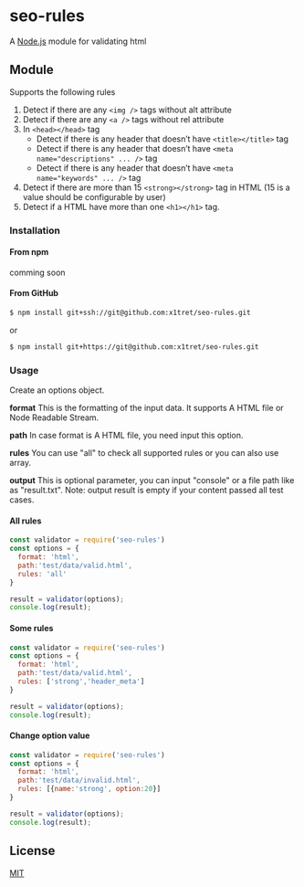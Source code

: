 # seo-rules

A [Node.js](https://nodejs.org/) module for validating html

## Module

Supports the following rules
1. Detect if there are any ```<img />``` tags without alt attribute
2. Detect if there are any ```<a />``` tags without rel attribute
3. In ```<head></head>``` tag
   - Detect if there is any header that doesn’t have ```<title></title>``` tag
   - Detect if there is any header that doesn’t have ```<meta name="descriptions" ... />``` tag
   - Detect if there is any header that doesn’t have ```<meta name="keywords" ... />``` tag
4. Detect if there are more than 15 ```<strong></strong>``` tag in HTML (15 is a value should be configurable by user)
5. Detect if a HTML have more than one ```<h1></h1>``` tag.

### Installation

#### From npm

comming soon

#### From GitHub

```sh
$ npm install git+ssh://git@github.com:x1tret/seo-rules.git
```

or

```sh
$ npm install git+https://git@github.com:x1tret/seo-rules.git
```

### Usage

Create an options object.

**format** This is the formatting of the input data. It supports A HTML file or Node Readable Stream.

**path** In case format is A HTML file, you need input this option.

**rules** You can use "all" to check all supported rules or you can also use array.

**output** This is optional parameter, you can input "console" or a file path like as "result.txt".
Note: output result is empty if your content passed all test cases.

#### All rules

```JavaScript
const validator = require('seo-rules')
const options = {
  format: 'html',
  path:'test/data/valid.html',
  rules: 'all'
}

result = validator(options);
console.log(result);

```

#### Some rules

```JavaScript
const validator = require('seo-rules')
const options = {
  format: 'html',
  path:'test/data/valid.html',
  rules: ['strong','header_meta']
}

result = validator(options);
console.log(result);

```

#### Change option value

```JavaScript
const validator = require('seo-rules')
const options = {
  format: 'html',
  path:'test/data/invalid.html',
  rules: [{name:'strong', option:20}]
}

result = validator(options);
console.log(result);

```

## License

[MIT](LICENSE)